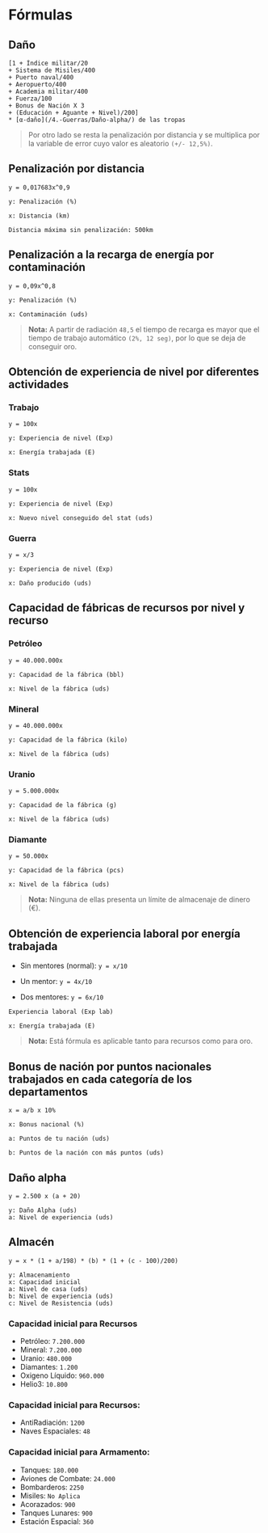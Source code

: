 # Fórmulas

## Daño
```
[1 + Índice militar/20 
+ Sistema de Misiles/400 
+ Puerto naval/400 
+ Aeropuerto/400 
+ Academia militar/400 
+ Fuerza/100 
+ Bonus de Nación X 3 
+ (Educación + Aguante + Nivel)/200]
* [α-daño](/4.-Guerras/Daño-alpha/) de las tropas
```



> Por otro lado se resta la penalización por distancia y se multiplica por la variable de error cuyo valor es aleatorio ```(+/- 12,5%)```.

## Penalización por distancia

```
y = 0,017683x^0,9

y: Penalización (%)

x: Distancia (km)

Distancia máxima sin penalización: 500km
```

## Penalización a la recarga de energía por contaminación
```
y = 0,09x^0,8

y: Penalización (%)

x: Contaminación (uds)
```
> **Nota:** A partir de radiación ```48,5``` el tiempo de recarga es mayor que el tiempo de trabajo automático ```(2%, 12 seg)```, por lo que se deja de conseguir oro.

## Obtención de experiencia de nivel por diferentes actividades

### Trabajo

```
y = 100x

y: Experiencia de nivel (Exp)

x: Energía trabajada (E)
```
### Stats

```
y = 100x

y: Experiencia de nivel (Exp)

x: Nuevo nivel conseguido del stat (uds)
```
### Guerra

```
y = x/3

y: Experiencia de nivel (Exp)

x: Daño producido (uds)
```

## Capacidad de fábricas de recursos por nivel y recurso

### Petróleo

```
y = 40.000.000x

y: Capacidad de la fábrica (bbl)

x: Nivel de la fábrica (uds)
```
### Mineral
```
y = 40.000.000x

y: Capacidad de la fábrica (kilo)

x: Nivel de la fábrica (uds)
```
### Uranio
```
y = 5.000.000x

y: Capacidad de la fábrica (g)

x: Nivel de la fábrica (uds)
```
### Diamante
```
y = 50.000x

y: Capacidad de la fábrica (pcs)

x: Nivel de la fábrica (uds)
```
> **Nota:** Ninguna de ellas presenta un límite de almacenaje de dinero (€).

## Obtención de experiencia laboral por energía trabajada

- Sin mentores (normal): ```y = x/10```

- Un mentor: ```y = 4x/10```

- Dos mentores: ```y = 6x/10```
```
Experiencia laboral (Exp lab)

x: Energía trabajada (E)
```

> **Nota:** Está fórmula es aplicable tanto para recursos como para oro.

## Bonus de nación por puntos nacionales trabajados en cada categoría de los departamentos
```
x = a/b x 10%

x: Bonus nacional (%)

a: Puntos de tu nación (uds)

b: Puntos de la nación con más puntos (uds)
```

## Daño alpha
```
y = 2.500 x (a + 20)

y: Daño Alpha (uds)
a: Nivel de experiencia (uds)
```

## Almacén

```
y = x * (1 + a/198) * (b) * (1 + (c - 100)/200)

y: Almacenamiento
x: Capacidad inicial
a: Nivel de casa (uds)
b: Nivel de experiencia (uds)
c: Nivel de Resistencia (uds)
```
### Capacidad inicial para Recursos 
- Petróleo:  ```7.200.000```
- Mineral: ```7.200.000```
- Uranio: ```480.000```
- Diamantes: ```1.200```
- Oxigeno Líquido: ```960.000```
- Helio3: ```10.800```

### Capacidad inicial para Recursos:
- AntiRadiación: ```1200```
- Naves Espaciales: ```48```

### Capacidad inicial para Armamento:
- Tanques: ```180.000```
- Aviones de Combate: ```24.000```
- Bombarderos: ```2250```
- Misiles:  ```No Aplica```
- Acorazados: ```900```
- Tanques Lunares: ```900```
- Estación Espacial:  ```360```